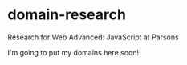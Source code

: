 # domain-research
Research for Web Advanced: JavaScript at Parsons

I'm going to put my domains here soon!